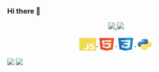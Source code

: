 ### Hi there 👋

<!---
- 🌱 I’m currently learning HTML, CSS, Javascript, Webpack
- 👯 I’m looking to collaborate on ...
- 🤔 I’m looking for help with Webpack
- 💬 Ask me about ...
- 📫 How to reach me: ...
- 😄 Pronouns: He/Him
- ⚡ Fun fact: I love arts and culture. I used to act as hobby before studing programming. 
--->

<div align="center">
  <a href="https://github.com/leopiresgoss">
  <img height="180em" src="https://github-readme-stats.vercel.app/api?username=leopiresgoss&show_icons=true&theme=dracula&include_all_commits=true&count_private=true"/>
  <img height="180em" src="https://github-readme-stats.vercel.app/api/top-langs/?username=leopiresgoss&layout=compact&langs_count=7&theme=dracula"/>
</div>
<div style="display: inline_block" align=center>
  <br>
  <img align="center" alt="Javascript" height="30" width="40" src="https://raw.githubusercontent.com/devicons/devicon/master/icons/javascript/javascript-plain.svg">
  <img align="center" alt="HTML" height="30" width="40" src="https://raw.githubusercontent.com/devicons/devicon/master/icons/html5/html5-original.svg">
  <img align="center" alt="CSS" height="30" width="40" src="https://raw.githubusercontent.com/devicons/devicon/master/icons/css3/css3-original.svg">
  <img align="center" alt="Python" height="30" width="40" src="https://raw.githubusercontent.com/devicons/devicon/master/icons/python/python-original.svg">
</div>
  <br>
 <div> 
  <a href = "mailto:goss.leonardo3@gmail.com"><img src="https://img.shields.io/badge/-Gmail-%23333?style=for-the-badge&logo=gmail&logoColor=white" target="_blank"></a>
  <a href="https://www.linkedin.com/in/leonardogoss/" target="_blank"><img src="https://img.shields.io/badge/-LinkedIn-%230077B5?style=for-the-badge&logo=linkedin&logoColor=white" target="_blank"></a>  
</div>
